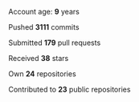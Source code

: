 Account age: **9** years

Pushed **3111** commits

Submitted **179** pull requests

Received **38** stars

Own **24** repositories

Contributed to **23** public repositories
